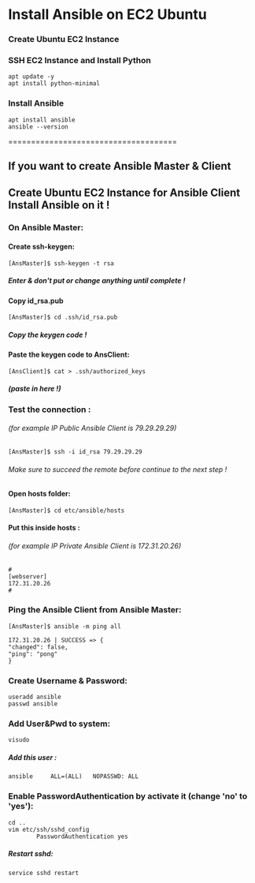 # Install Ansible on EC2 Ubuntu

### Create Ubuntu EC2 Instance

### SSH EC2 Instance and Install Python
    apt update -y
    apt install python-minimal
 
### Install Ansible
    apt install ansible
    ansible --version
    
=====================================

## If you want to create Ansible Master & Client

Create Ubuntu EC2 Instance for Ansible Client
Install Ansible on it !
-------------
### On Ansible Master:
#### Create ssh-keygen:
    [AnsMaster]$ ssh-keygen -t rsa
##### Enter & don't put or change anything until complete !
#### Copy id_rsa.pub
    [AnsMaster]$ cd .ssh/id_rsa.pub
##### Copy the keygen code !
#### Paste the keygen code to AnsClient:
    [AnsClient]$ cat > .ssh/authorized_keys
##### (paste in here !)    
### Test the connection :
###### (for example IP Public Ansible Client is 79.29.29.29)
    [AnsMaster]$ ssh -i id_rsa 79.29.29.29
###### Make sure to succeed the remote before continue to the next step !

#### Open hosts folder:
    [AnsMaster]$ cd etc/ansible/hosts
 
#### Put this inside hosts :
###### (for example IP Private Ansible Client is 172.31.20.26)
    #
    [webserver]
    172.31.20.26
    #
### Ping the Ansible Client from Ansible Master:
    [AnsMaster]$ ansible -m ping all
    
    172.31.20.26 | SUCCESS => {
    "changed": false,
    "ping": "pong"
    }

### Create Username & Password:
    useradd ansible
    passwd ansible

### Add User&Pwd to system:
    visudo
##### Add this user :
    ansible     ALL=(ALL)   NOPASSWD: ALL
    
### Enable PasswordAuthentication by activate it (change 'no' to 'yes'):
    cd ..
    vim etc/ssh/sshd_config
            PasswordAuthentication yes
##### Restart sshd:
    service sshd restart
    
    
            
